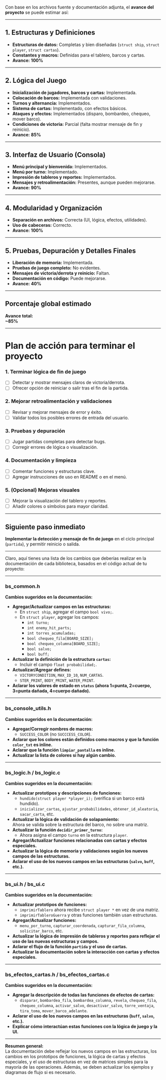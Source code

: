 Con base en los archivos fuente y documentación adjunta, el **avance del proyecto** se puede estimar así:

---

## **1. Estructuras y Definiciones**
- **Estructuras de datos:** Completas y bien diseñadas (`struct ship`, `struct player`, `struct cartas`).
- **Constantes y macros:** Definidas para el tablero, barcos y cartas.
- **Avance:** **100%**

---

## **2. Lógica del Juego**
- **Inicialización de jugadores, barcos y cartas:** Implementada.
- **Colocación de barcos:** Implementada con validaciones.
- **Turnos y alternancia:** Implementados.
- **Sistema de cartas:** Implementado, con efectos básicos.
- **Ataques y efectos:** Implementados (disparo, bombardeo, chequeo, mover barco).
- **Condiciones de victoria:** Parcial (falta mostrar mensaje de fin y reinicio).
- **Avance:** **85%**

---

## **3. Interfaz de Usuario (Consola)**
- **Menú principal y bienvenida:** Implementados.
- **Menú por turno:** Implementado.
- **Impresión de tableros y reportes:** Implementados.
- **Mensajes y retroalimentación:** Presentes, aunque pueden mejorarse.
- **Avance:** **90%**

---

## **4. Modularidad y Organización**
- **Separación en archivos:** Correcta (UI, lógica, efectos, utilidades).
- **Uso de cabeceras:** Correcto.
- **Avance:** **100%**

---

## **5. Pruebas, Depuración y Detalles Finales**
- **Liberación de memoria:** Implementada.
- **Pruebas de juego completo:** No evidentes.
- **Mensajes de victoria/derrota y reinicio:** Faltan.
- **Documentación en código:** Puede mejorarse.
- **Avance:** **40%**

---

## **Porcentaje global estimado**
**Avance total:**  
**~85%**

---

# **Plan de acción para terminar el proyecto**

### **1. Terminar lógica de fin de juego**
- [ ] Detectar y mostrar mensajes claros de victoria/derrota.
- [ ] Ofrecer opción de reiniciar o salir tras el fin de la partida.

### **2. Mejorar retroalimentación y validaciones**
- [ ] Revisar y mejorar mensajes de error y éxito.
- [ ] Validar todos los posibles errores de entrada del usuario.

### **3. Pruebas y depuración**
- [ ] Jugar partidas completas para detectar bugs.
- [ ] Corregir errores de lógica o visualización.

### **4. Documentación y limpieza**
- [ ] Comentar funciones y estructuras clave.
- [ ] Agregar instrucciones de uso en README o en el menú.

### **5. (Opcional) Mejoras visuales**
- [ ] Mejorar la visualización del tablero y reportes.
- [ ] Añadir colores o símbolos para mayor claridad.

---

## **Siguiente paso inmediato**
**Implementar la detección y mensaje de fin de juego** en el ciclo principal (`partida`), y permitir reinicio o salida.

---

Claro, aquí tienes una lista de los cambios que deberías realizar en la documentación de cada biblioteca, basados en el código actual de tu proyecto:

---

### **bs_common.h**

**Cambios sugeridos en la documentación:**
- **Agregar/Actualizar campos en las estructuras:**
  - En `struct ship`, agregar el campo `bool vivo;`.
  - En `struct player`, agregar los campos:
    - `int turno;`
    - `int enemy_hit_parts;`
    - `int torres_acumuladas;`
    - `bool chequeo_fila[BOARD_SIZE];`
    - `bool chequeo_columna[BOARD_SIZE];`
    - `bool salvo;`
    - `bool buff;`
- **Actualizar la definición de la estructura `cartas`:**
  - Incluir el campo `float probabilidad;`.
- **Actualizar/Agregar defines:**
  - `VICTORYCONDITION`, `MAX_ID_10`, `NUM_CARTAS`.
  - `STER_PRINT`, `BODY_PRINT`, `WATER_PRINT`.
- **Aclarar los valores de estado en `status` (ahora 1=punta, 2=cuerpo, 3=punta dañada, 4=cuerpo dañado).**

---

### **bs_console_utils.h**

**Cambios sugeridos en la documentación:**
- **Agregar/Corregir nombres de macros:**
  - `SUCCESS_COLOR` (no `SUCCCESS_COLOR`).
- **Aclarar que los colores están definidos como macros y que la función `color_txt` es inline.**
- **Aclarar que la función `limpiar_pantalla` es inline.**
- **Actualizar la lista de colores si hay algún cambio.**

---

### **bs_logic.h / bs_logic.c**

**Cambios sugeridos en la documentación:**
- **Actualizar prototipos y descripciones de funciones:**
  - `hundido(struct player *player_i);` (verifica si un barco está hundido).
  - `inicializar_cartas`, `ajustar_probabilidades`, `obtener_id_aleatoria`, `sacar_carta`, etc.
- **Actualizar la lógica de validación de solapamiento:**  
  Ahora se valida sobre la estructura del barco, no sobre una matriz.
- **Actualizar la función `decidir_primer_turno`:**
  - Ahora asigna el campo `turno` en la estructura `player`.
- **Agregar/Actualizar funciones relacionadas con cartas y efectos especiales.**
- **Actualizar la lógica de memoria y validaciones según los nuevos campos de las estructuras.**
- **Aclarar el uso de los nuevos campos en las estructuras (`salvo`, `buff`, etc.).**

---

### **bs_ui.h / bs_ui.c**

**Cambios sugeridos en la documentación:**
- **Actualizar prototipos de funciones:**
  - `imprimirTablero` ahora recibe `struct player *` en vez de una matriz.
  - `imprimirTableroGuerra` y otras funciones también usan estructuras.
- **Agregar/Actualizar funciones:**
  - `menu_por_turno`, `capturar_coordenada`, `capturar_fila_columna`, `solicitar_barco`, etc.
- **Actualizar la lógica de impresión de tableros y reportes para reflejar el uso de las nuevas estructuras y campos.**
- **Aclarar el flujo de la función `partida` y el uso de cartas.**
- **Actualizar la documentación sobre la interacción con cartas y efectos especiales.**

---

### **bs_efectos_cartas.h / bs_efectos_cartas.c**

**Cambios sugeridos en la documentación:**
- **Agregar la descripción de todas las funciones de efectos de cartas:**
  - `disparar`, `bombardea_fila`, `bombardea_columna`, `revela`, `chequeo_fila`, `chequeo_columna`, `activar_salvo`, `desactivar_salvo`, `torre_ventaja`, `tira_toma`, `mover_barco_adelante`.
- **Aclarar el uso de los nuevos campos en las estructuras (`buff`, `salvo`, etc.).**
- **Explicar cómo interactúan estas funciones con la lógica de juego y la UI.**

---

**Resumen general:**  
La documentación debe reflejar los nuevos campos en las estructuras, los cambios en los prototipos de funciones, la lógica de cartas y efectos especiales, y el uso de estructuras en vez de matrices simples para la mayoría de las operaciones. Además, se deben actualizar los ejemplos y diagramas de flujo si es necesario.